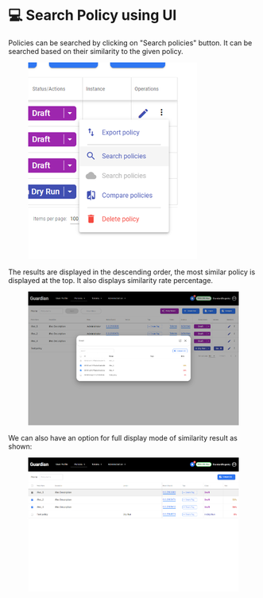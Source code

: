 # 💻 Search Policy using UI

Policies can be searched by clicking on "Search policies" button. It can be searched based on their similarity to the given policy.&#x20;

<figure><img src="../../../../.gitbook/assets/image (4).png" alt=""><figcaption></figcaption></figure>

The results are displayed in the descending order, the most similar policy is displayed at the top. It also displays similarity rate percentage.

<figure><img src="../../../../.gitbook/assets/image (1) (1).png" alt=""><figcaption></figcaption></figure>

We can also have an option for full display mode of similarity result as shown:

<figure><img src="../../../../.gitbook/assets/image (2) (1).png" alt=""><figcaption></figcaption></figure>
